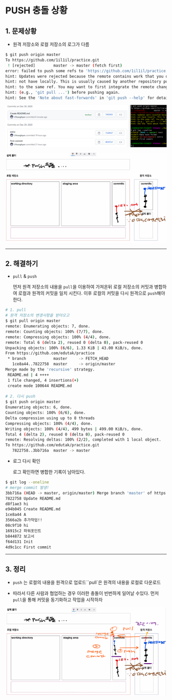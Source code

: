 # PUSH 충돌 상황

## 1. 문제상황

- 원격 저장소와 로컬 저장소의 로그가 다름

```bash
$ git push origin master
To https://github.com/1il1il/practice.git
 ! [rejected]        master -> master (fetch first)
error: failed to push some refs to 'https://github.com/1il1il/practice.git'
hint: Updates were rejected because the remote contains work that you do
hint: not have locally. This is usually caused by another repository pushing
hint: to the same ref. You may want to first integrate the remote changes
hint: (e.g., 'git pull ...') before pushing again.
hint: See the 'Note about fast-forwards' in 'git push --help' for details
```

![image-20201230104617833](md-images/image-20201230104617833.png)



![image-20201230105031127](md-images/image-20201230105031127.png)

---



## 2. 해결하기

- `pull` & `push`

  먼저 원격 저장소의 내용을 `pull`을 이용하여 가져온뒤 로컬 저장소의 커밋과 병합하여 로컬과 원격의 커밋을 일치 시킨다. 이후 로컬의 커밋을 다시 원격으로 `push`해야 한다.

```bash
# 1. pull
# 원격 저장소의 변경사항을 받아오고
$ git pull origin master
remote: Enumerating objects: 7, done.
remote: Counting objects: 100% (7/7), done.
remote: Compressing objects: 100% (4/4), done.
remote: Total 6 (delta 2), reused 0 (delta 0), pack-reused 0
Unpacking objects: 100% (6/6), 1.33 KiB | 43.00 KiB/s, done.
From https://github.com/edutak/practice
 * branch            master     -> FETCH_HEAD
   1ce8a44..7822758  master     -> origin/master
Merge made by the 'recursive' strategy.
 README.md | 4 ++++
 1 file changed, 4 insertions(+)
 create mode 100644 README.md

# 2. 다시 push
$ git push origin master
Enumerating objects: 6, done.
Counting objects: 100% (6/6), done.
Delta compression using up to 8 threads
Compressing objects: 100% (4/4), done.
Writing objects: 100% (4/4), 499 bytes | 499.00 KiB/s, done.
Total 4 (delta 2), reused 0 (delta 0), pack-reused 0
remote: Resolving deltas: 100% (2/2), completed with 1 local object.
To https://github.com/edutak/practice.git
   7822758..3bb716a  master -> master
```



- 로그 다시 확인

  로그 확인하면 병합한 기록이 남아있다.

```bash
$ git log --oneline
# merge commit 발생!
3bb716a (HEAD -> master, origin/master) Merge branch 'master' of https://github.com/edutak/practice
7822758 Update README.md
d8f1ae3 hi
e94b045 Create README.md
1ce8a44 A
3566a2b 추가작업!!
08c9f10 hi
16915c2 파워포인트
b844872 보고서
f64d131 Init
4d9c1cc First commit
```

---



## 3. 정리

- `push` 는 로컬의 내용을 원격으로 업로드``pull`은 원격의 내용을 로컬로 다운로드

- 따라서 다른 사람과 협업하는 경우 이러한 충돌이 빈번하게 일어날 수있다. 먼저 `pull`을 통해 커밋을 동기화하고 작업을 시작하자

![image-20201230105244387](md-images/image-20201230105244387.png)
